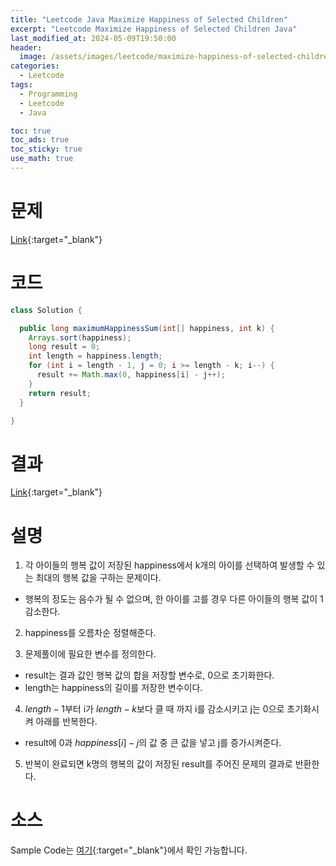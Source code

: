 ```yaml
---
title: "Leetcode Java Maximize Happiness of Selected Children"
excerpt: "Leetcode Maximize Happiness of Selected Children Java"
last_modified_at: 2024-05-09T19:50:00
header:
  image: /assets/images/leetcode/maximize-happiness-of-selected-children.png
categories:
  - Leetcode
tags:
  - Programming
  - Leetcode
  - Java

toc: true
toc_ads: true
toc_sticky: true
use_math: true
---
```

# 문제
[Link](https://leetcode.com/problems/maximize-happiness-of-selected-children/){:target="_blank"}

# 코드
```java
class Solution {

  public long maximumHappinessSum(int[] happiness, int k) {
    Arrays.sort(happiness);
    long result = 0;
    int length = happiness.length;
    for (int i = length - 1, j = 0; i >= length - k; i--) {
      result += Math.max(0, happiness[i] - j++);
    }
    return result;
  }

}
```

# 결과
[Link](https://leetcode.com/problems/maximize-happiness-of-selected-children/submissions/1253461931/){:target="_blank"}

# 설명
1. 각 아이들의 행복 값이 저장된 happiness에서 k개의 아이를 선택하여 발생할 수 있는 최대의 행복 값을 구하는 문제이다.
- 행복의 정도는 음수가 될 수 없으며, 한 아이를 고를 경우 다른 아이들의 행복 값이 1 감소한다.

2. happiness를 오름차순 정렬해준다.

3. 문제풀이에 필요한 변수를 정의한다.
- result는 결과 값인 행복 값의 합을 저장할 변수로, 0으로 초기화한다.
- length는 happiness의 길이를 저장한 변수이다.

4. $length - 1$부터 i가 $length - k$보다 클 때 까지 i를 감소시키고 j는 0으로 초기화시켜 아래를 반복한다.
- result에 0과 $happiness[i] - j$의 값 중 큰 값을 넣고 j를 증가시켜준다.

5. 반복이 완료되면 k명의 행복의 값이 저장된 result를 주어진 문제의 결과로 반환한다.

# 소스
Sample Code는 [여기](https://github.com/GracefulSoul/leetcode/blob/master/src/main/java/gracefulsoul/problems/MaximizeHappinessOfSelectedChildren.java){:target="_blank"}에서 확인 가능합니다.